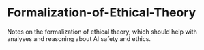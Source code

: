 # Formalization-of-Ethical-Theory
Notes on the formalization of ethical theory, which should help with analyses and reasoning about AI safety and ethics.
